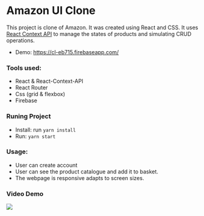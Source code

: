 # Amazon UI Clone
This project is clone of Amazon. It was created using React and CSS. It uses [React Context API](https://reactjs.org/docs/context.html) to manage the states of products and simulating CRUD operations.

- Demo: https://cl-eb715.firebaseapp.com/

### Tools used:
- React & React-Context-API
- React Router
- Css (grid & flexbox)
- Firebase

### Runing Project
- Install: run `yarn install` 
- Run: `yarn start`

### Usage: 
- User can create account
- User can see the product catalogue and add it to basket.
- The webpage is responsive adapts to screen sizes. 



### Video Demo 
![](https://github.com/Dharm3438/Amazon-UI-Clone/blob/main/Amazon_clone_demo.gif?raw=true)
